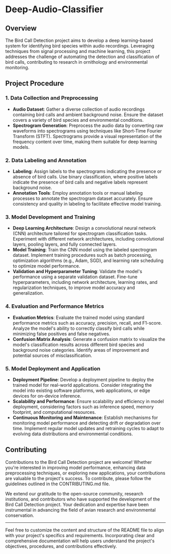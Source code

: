 # Deep-Audio-Classifier


## Overview

The Bird Call Detection project aims to develop a deep learning-based system for identifying bird species within audio recordings. Leveraging techniques from signal processing and machine learning, this project addresses the challenge of automating the detection and classification of bird calls, contributing to research in ornithology and environmental monitoring.

## Project Procedure

### 1. Data Collection and Preprocessing

- **Audio Dataset**: Gather a diverse collection of audio recordings containing bird calls and ambient background noise. Ensure the dataset covers a variety of bird species and environmental conditions.
- **Spectrogram Generation**: Preprocess the audio data by converting raw waveforms into spectrograms using techniques like Short-Time Fourier Transform (STFT). Spectrograms provide a visual representation of the frequency content over time, making them suitable for deep learning models.

### 2. Data Labeling and Annotation

- **Labeling**: Assign labels to the spectrograms indicating the presence or absence of bird calls. Use binary classification, where positive labels indicate the presence of bird calls and negative labels represent background noise.
- **Annotation Tools**: Employ annotation tools or manual labeling processes to annotate the spectrogram dataset accurately. Ensure consistency and quality in labeling to facilitate effective model training.

### 3. Model Development and Training

- **Deep Learning Architecture**: Design a convolutional neural network (CNN) architecture tailored for spectrogram classification tasks. Experiment with different network architectures, including convolutional layers, pooling layers, and fully connected layers.
- **Model Training**: Train the CNN model using the labeled spectrogram dataset. Implement training procedures such as batch processing, optimization algorithms (e.g., Adam, SGD), and learning rate scheduling to optimize model performance.
- **Validation and Hyperparameter Tuning**: Validate the model's performance using a separate validation dataset. Fine-tune hyperparameters, including network architecture, learning rates, and regularization techniques, to improve model accuracy and generalization.

### 4. Evaluation and Performance Metrics

- **Evaluation Metrics**: Evaluate the trained model using standard performance metrics such as accuracy, precision, recall, and F1-score. Analyze the model's ability to correctly classify bird calls while minimizing false positives and false negatives.
- **Confusion Matrix Analysis**: Generate a confusion matrix to visualize the model's classification results across different bird species and background noise categories. Identify areas of improvement and potential sources of misclassification.

### 5. Model Deployment and Application

- **Deployment Pipeline**: Develop a deployment pipeline to deploy the trained model for real-world applications. Consider integrating the model into existing software platforms, web applications, or edge devices for on-device inference.
- **Scalability and Performance**: Ensure scalability and efficiency in model deployment, considering factors such as inference speed, memory footprint, and computational resources.
- **Continuous Monitoring and Maintenance**: Establish mechanisms for monitoring model performance and detecting drift or degradation over time. Implement regular model updates and retraining cycles to adapt to evolving data distributions and environmental conditions.

## Contributing

Contributions to the Bird Call Detection project are welcome! Whether you're interested in improving model performance, enhancing data preprocessing techniques, or exploring new applications, your contributions are valuable to the project's success. To contribute, please follow the guidelines outlined in the CONTRIBUTING.md file.

We extend our gratitude to the open-source community, research institutions, and contributors who have supported the development of the Bird Call Detection project. Your dedication and expertise have been instrumental in advancing the field of avian research and environmental conservation.

---

Feel free to customize the content and structure of the README file to align with your project's specifics and requirements. Incorporating clear and comprehensive documentation will help users understand the project's objectives, procedures, and contributions effectively.
